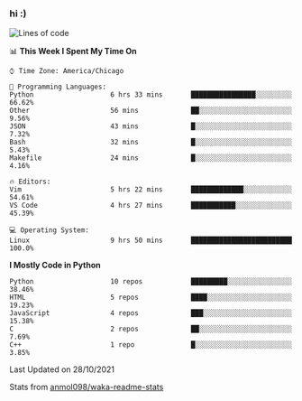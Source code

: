 ### hi :)

<!--START_SECTION:waka-->
![Lines of code](https://img.shields.io/badge/From%20Hello%20World%20I%27ve%20Written-886743%20lines%20of%20code-blue)

📊 **This Week I Spent My Time On** 

```text
⌚︎ Time Zone: America/Chicago

💬 Programming Languages: 
Python                   6 hrs 33 mins       ████████████████░░░░░░░░░   66.62% 
Other                    56 mins             ██░░░░░░░░░░░░░░░░░░░░░░░   9.56% 
JSON                     43 mins             █░░░░░░░░░░░░░░░░░░░░░░░░   7.32% 
Bash                     32 mins             █░░░░░░░░░░░░░░░░░░░░░░░░   5.43% 
Makefile                 24 mins             █░░░░░░░░░░░░░░░░░░░░░░░░   4.16%

🔥 Editors: 
Vim                      5 hrs 22 mins       █████████████░░░░░░░░░░░░   54.61% 
VS Code                  4 hrs 27 mins       ███████████░░░░░░░░░░░░░░   45.39%

💻 Operating System: 
Linux                    9 hrs 50 mins       █████████████████████████   100.0%

```

**I Mostly Code in Python** 

```text
Python                   10 repos            █████████░░░░░░░░░░░░░░░░   38.46% 
HTML                     5 repos             ████░░░░░░░░░░░░░░░░░░░░░   19.23% 
JavaScript               4 repos             ███░░░░░░░░░░░░░░░░░░░░░░   15.38% 
C                        2 repos             ██░░░░░░░░░░░░░░░░░░░░░░░   7.69% 
C++                      1 repo              █░░░░░░░░░░░░░░░░░░░░░░░░   3.85%

```



 Last Updated on 28/10/2021
<!--END_SECTION:waka-->

Stats from [anmol098/waka-readme-stats](https://github.com/anmol098/waka-readme-stats)